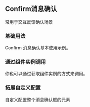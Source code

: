 <script setup>
    import BaseVue from './base.vue';
    import InstanceVue from './instance.vue';
    import diyVue from './diy.vue'
    import preview from '@/components/preview.vue'
</script>

## Confirm消息确认 
常用于交互反馈确认场景

### 基础用法

Confirm 消息确认基本使用示例。

<base-vue />

<preview compname='confirm' demoname='base'/>

### 通过组件实例调用

你也可以通过获取组件实例的方式来调用。

<instance-vue />

<preview compname='confirm' demoname='instance'/>

### 拓展自定义配置

自定义配置整个消息确认框的元素

<diy-vue />

<preview compname='confirm' demoname='diy'/>